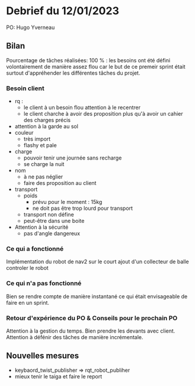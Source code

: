# Debrief du 12/01/2023

PO: Hugo Yverneau


## Bilan

Pourcentage de tâches réalisées: 100 % : les besoins ont été défini volontairement de manière assez flou car le but de ce premeir sprint était surtout d'appréhender les différentes tâches du projet.

### Besoin client
- rq :
    - le client à un besoin flou attention à le recentrer
    - le client charche à avoir des proposition plus qu'à avoir un cahier des charges précis
- attention à la garde au sol
- couleur 
    - très import 
    - flashy et pale
- charge
    - pouvoir tenir une journée sans recharge
    - se charge la nuit
- nom
    - à ne pas néglier
    - faire des proposition au client
- transport
    - poids
        - prévu pour le moment : 15kg
        - ne doit pas être trop lourd pour transport
    - transport non défine
    - peut-être dans une boite
- Attention à la sécurité 
    - pas d'angle dangereux

### Ce qui a fonctionné

Implémentation du robot de nav2 sur le court 
ajout d'un collecteur de balle
controler le robot


### Ce qui n'a pas fonctionné

Bien se rendre compte de manière instantané ce qui était envisageable de faire en un sprint.


### Retour d'expérience du PO & Conseils pour le prochain PO

Attention à la gestion du temps.
Bien prendre les devants avec client.
Attention à défénir des tâches de manière incrémentale.



## Nouvelles mesures

- keybaord_twist_publisher => rqt_robot_publiher
- mieux tenir le taiga et faire le report